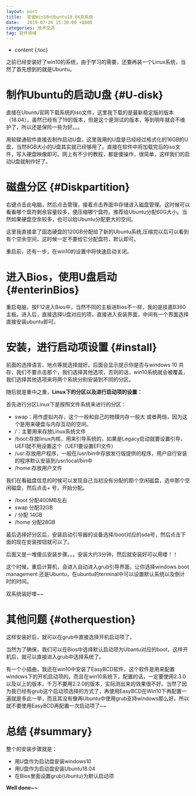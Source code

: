 ```yaml
---
layout: post
title:  安装Win10+Ubuntu18.04双系统
date:   2019-07-26 15:30:00 +0800
categories: 技术交流
tag: 软件领域
---
```


* content
{:toc}


之前已经安装好了win10的系统，由于学习的需要，还要再装一个Linux系统，当然了首先想到的就是Ubuntu。


制作Ubuntu的启动U盘                      {#U-disk}
====================================

直接在Ubuntu官网下载系统的iso文件，这里我下载的是最新稳定版的版本（18.04），虽然已经有了19的版本，但是这个是测试的版本，等到明年就会不维护了，所以还是保险一些为好。。。

用软碟通软件直接去制作启动U盘，这里我用的U盘是已经经过格式化的16GB的U盘，当然8GB大小的U盘其实就已经够用了。直接在软件中将加载完后的iso文件，写入硬盘映像即可。网上有不少的教程，都是傻操作，很简单，这样我们的启动U盘就制作好了。


磁盘分区	                       {#Diskpartition}
====================================

右键点击此电脑，然后点击管理，接着点击界面中存储进入磁盘管理。这时候可以看看哪个盘符剩余容量较多，便压缩哪个盘符。推荐给Ubuntu分配60G大小。当然如果硬盘空余较多，也可以给Ubuntu分配更大的空间。

这里我直接拿了固态硬盘的120GB分配给了新的Ubuntu系统,压缩完以后可以看到有个空余空间，这时候一定不要给它分配盘符，默认即可。

重启前，还有一步，在win10的设置中将快速启动关闭。


进入Bios，使用U盘启动            {#enterinBios}
====================================

重启电脑，按F12进入Bios中，当然不同的主板进Bios不一样，我的是技嘉B360主板。进入后，直接选择U盘对应的项，直接进入安装界面，中间有一个界面选择直接安装ubuntu即可。


安装，进行启动项设置                   {#install}
====================================

前面的选择语言、地点等就选择就好。后面会显示提示你是否与windows 10 共存，我们不要点击那个，我们选择其他选项，否则的话，win10系统就会被覆盖，我们选择其他选项来将两个系统分别安装到不同的分区。

随后就是重中之重，**Linux下的分区以及进行启动项的设置：**

首先进行分区Linux下是按照文件系统来进行的分区： 
- swap：用作虚拟内存，这个一般和自己的物理内存一般大 或者两倍，因为这个是用来硬盘与内存互动的空间。
- /：主要用来存放Linux系统文件 
- /boot:存放linux内核，用来引导系统的，如果是Legacy启动就要设置引导，UEFI就不用设置这个（UEFI要设置EFI文件）
- /usr:存放用户程序，一般在/usr/bin中存放发行版提供的程序，用户自行安装的程序默认安装到/usr/local/bin中 
- /home:存放用户文件

我们在看磁盘信息的时候可以发现自己当初没有分配的那个空闲磁盘，选中那个空闲磁盘，然后点击+ 号，开始分配。

- /boot 分配400MB左右
- swap 分配32GB
- / 分配 14GB
- /home 分配28GB

最后选择好分区后，安装启动引导器的设备选择/boot对应的sda号，然后点击下面的现在安装按钮就可以了。

后面又是一堆傻瓜安装步骤。。。安装大约3分钟，然后就安装好可以用喽！！

这个时候，重启计算机，会进入自动进入grub引导界面，让你选择windows boot management 还是Ubuntu，在ubuntu的terminal中可以设置默认系统以及倒计时的时间。

双系统装好喽~~


其他问题        {#otherquestion}
====================================

这样安装好后，就可以在grub中直接选择开机启动项了。

当然为了确保，我们可以在Bios中选择默认启动项为Ubantu对应的boot，这样开机后，就可以直接进入grub中选择系统了。

有一个小插曲，我还在win10中安装了EasyBCD软件，这个软件是用来配置windows下的开机启动项的，而且在win10系统下，配置的话，一定要使用2.3.0以及以上的版本，千万不要用2.2.0的版本，实际测出来的效果很不好。当然了因为我已经有grub这个启动项选择的方式了，再使用EasyBCD在Win10下再配置一遍就是多此一举，而且其没有像再Ubuntu中使用grub支持windows那么好。所以就不要使用EasyBCD再配置一次启动项了~~


总结        {#summary}
====================================

整个的安装步骤就是：

- 用U盘作为启动盘安装windows10
- 用U盘作为启动盘安装Ubuntu18.04
- 在Bios里面设置grub(Ubuntu)为默认启动项



**Well done~~**
